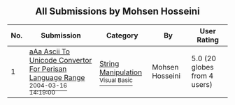 ﻿<div align="center">

## All Submissions by Mohsen Hosseini

</div>

No.  | Submission | Category | By   | User Rating
---- | ---------- | -------- | ---- | -----------
1 | [aAa  Ascii To Unicode Convertor For Perisan Language Range<br /><sup>2004-03-16 14:19:00</sup>](https://github.com/Planet-Source-Code/mohsen-hosseini-aaa-ascii-to-unicode-convertor-for-perisan-language-range__1-52425) | [String Manipulation<br /><sup>Visual Basic</sup>](../ByCategory/string-manipulation__1-5.md) | Mohsen Hosseini | 5.0 (20 globes from 4 users)
